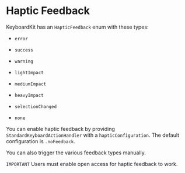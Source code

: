 # Haptic Feedback

KeyboardKit has an `HapticFeedback` enum with these types:

* `error`
* `success`
* `warning`

* `lightImpact`
* `mediumImpact`
* `heavyImpact`

* `selectionChanged`

* `none`

You can enable haptic feedback by providing `StandardKeyboardActionHandler` with a `hapticConfiguration`. The default configuration is `.noFeedback`.

You can also trigger the various feedback types manually.

`IMPORTANT` Users must enable open access for haptic feedback to work.
